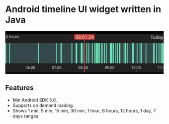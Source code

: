 Android timeline UI widget written in Java
=============================================

![Screenshot](docs/images/timeline-android-screenshot1.png?raw=true "Screenshot")

## Features

* Min Android SDK 5.0.
* Supports on demand loading.
* Shows 1 min, 5 min, 15 min, 30 min, 1 hour, 6 hours, 12 hours, 1 day, 7 days ranges.
